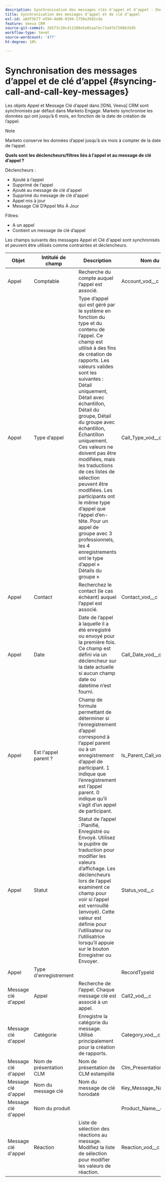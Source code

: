 ```yaml
---
description: Synchronisation des messages clés d’appel et d’appel - Documents Marketo - Documentation du produit
title: Synchronisation des messages d’appel et de clé d’appel
exl-id: a8df5b77-e594-4e06-8194-1758a3582cda
feature: Veeva CRM
source-git-commit: 26573c20c411208e5a01aa7ec73a97e7208b35d5
workflow-type: tm+mt
source-wordcount: '477'
ht-degree: 10%

---
```


# Synchronisation des messages d’appel et de clé d’appel {#syncing-call-and-call-key-messages}

Les objets Appel et Message Clé d’appel dans [!DNL Veeva] CRM sont synchronisés par défaut dans Marketo Engage. Marketo synchronise les données qui ont jusqu’à 6 mois, en fonction de la date de création de l’appel.

>[!NOTE]
>
>Marketo conserve les données d’appel jusqu’à six mois à compter de la date de l’appel.

**Quels sont les déclencheurs/filtres liés à l’appel et au message de clé d’appel ?**

Déclencheurs :

* Ajouté à l’appel
* Supprimé de l’appel
* Ajouté au message de clé d&#39;appel
* Supprimé du message de clé d&#39;appel
* Appel mis à jour
* Message Clé D’Appel Mis À Jour

Filtres:

* A un appel
* Contient un message de clé d’appel

Les champs suivants des messages Appel et Clé d&#39;appel sont synchronisés et peuvent être utilisés comme contraintes et déclencheurs.

<table>
  <colgroup>
    <col>
    <col>
    <col>
    <col>
    <col>
  </colgroup>
  <thead>
    <tr>
      <th>
        Objet
      </th>
      <th>
        Intitulé de champ
      </th>
      <th>
        Description
      </th>
      <th>
        Nom du champ
      </th>
      <th>
        Type de données
      </th>
    </tr>
  </thead>
  <tbody>
    <tr>
      <td>Appel</td>
      <td>Comptable</td>
      <td>Recherche du compte auquel l’appel est associé.</td>
      <td>Account_vod__c</td>
      <td>Recherche (compte)</td>
    </tr>
    <tr>
      <td>Appel</td>
      <td>Type d’appel</td>
      <td>Type d’appel qui est géré par le système en fonction du type et du contenu de l’appel. Ce champ est utilisé à des fins de création de rapports. Les valeurs valides sont les suivantes : Détail uniquement, Détail avec échantillon, Détail du groupe, Détail du groupe avec échantillon, Échantillon uniquement. Ces valeurs ne doivent pas être modifiées, mais les traductions de ces listes de sélection peuvent être modifiées. Les participants ont le même type d’appel que l’appel d’en-tête. Pour un appel de groupe avec 3 professionnels, les 4 enregistrements ont le type d’appel « Détails du groupe »</td>
      <td>Call_Type_vod__c</td>
      <td>Liste de sélection</td>
    </tr>
    <tr>
     <td>Appel</td>
      <td>Contact</td>
      <td>Recherchez le contact (le cas échéant) auquel l’appel est associé.</td>
      <td>Contact_vod__c</td>
      <td>Recherche (contact)</td>
    </tr>
    <tr>
      <td>Appel</td>
      <td>Date</td>
      <td>Date de l’appel à laquelle il a été enregistré ou envoyé pour la première fois. Ce champ est défini via un déclencheur sur la date actuelle si aucun champ date ou datetime n’est fourni.</td>
      <td>Call_Date_vod__c</td>
      <td>Date</td>
    </tr>
    <tr>
      <td>Appel</td>
      <td>Est l'appel parent ?</td>
      <td>Champ de formule permettant de déterminer si l’enregistrement d’appel correspond à l’appel parent ou à un enregistrement d’appel de participant. 1 indique que l’enregistrement est l’appel parent. 0 indique qu’il s’agit d’un appel de participant.</td>
      <td>Is_Parent_Call_vod__c</td>
      <td>Formule (Nombre)</td>
    </tr>
    <tr>
      <td>Appel</td>
      <td>Statut</td>
      <td>Statut de l’appel : Planifié, Enregistré ou Envoyé. Utilisez le pupitre de traduction pour modifier les valeurs d’affichage. Les déclencheurs lors de l’appel examinent ce champ pour voir si l’appel est verrouillé (envoyé). Cette valeur est définie pour l’utilisateur ou l’utilisatrice lorsqu’il appuie sur le bouton Enregistrer ou Envoyer.</td>
      <td>Status_vod__c</td>
      <td>Liste de sélection</td>
    </tr>
    <tr>
      <td>Appel</td>
      <td>Type d'enregistrement</td>
      <td> </td>
      <td>RecordTypeId</td>
      <td>Type d'enregistrement</td>
    </tr>
    <tr>
      <td>Message clé d'appel</td>
      <td>Appel</td>
      <td>Recherche de l’appel. Chaque message clé est associé à un appel.</td>
      <td>Call2_vod__c</td>
      <td>Principal-Detail(Appel)</td>
    </tr>
    <tr>
      <td>Message clé d'appel</td>
      <td>Catégorie</td>
      <td>Enregistre la catégorie du message. Utilisé principalement pour la création de rapports.</td>
      <td>Category_vod__c</td>
      <td>Liste de sélection</td>
    </tr>
    <tr>
      <td>Message clé d'appel</td>
      <td>Nom de présentation CLM</td>
      <td>Nom de présentation de CLM estampillé</td>
      <td>Clm_Presentation_Name_vod__c</td>
      <td>Texte (80)</td>
    </tr>
    <tr>
      <td>Message clé d'appel</td>
      <td>Nom du message clé</td>
      <td>Nom du message de clé horodaté</td>
      <td>Key_Message_Name_vod__c</td>
      <td>Texte (80)</td>
    </tr>
    <tr>
      <td>Message clé d'appel</td>
      <td>Nom du produit</td>
      <td> </td>
      <td>Product_Name__c</td>
      <td>Formule (texte)</td>
    </tr>
    <tr>
      <td>Message clé d'appel</td>
      <td>Réaction </a>
      </td>
      <td>Liste de sélection des réactions au message. Modifiez la liste de sélection pour modifier les valeurs de réaction.</td>
      <td>Reaction_vod__c</td>
      <td>Liste de sélection</td>
    </tr>
  </tbody>
</table>
